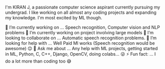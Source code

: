 I'm KIRAN J, a passionate computer science aspirant currently pursuing my undergrad. I like working on all almost any coding projects and expanding my knowledge. I'm most excited by ML though.

🔭 I’m currently working on ... Speech recognition, Computer vision and NLP problems
🌱 I’m currently working on project involving large models
👯 I’m looking to collaborate on ... Automatic speech recognition problems.
🤔 I’m looking for help with ... Well Paid Ml works (Speech recognition would be awesome) 😌
💬 Ask me about ... Any help with ML projects, getting started in ML, Python, C, C++, Django, OpenCV, doing colabs... 😜
⚡ Fun fact: ... I do a lot more than coding too 😅
